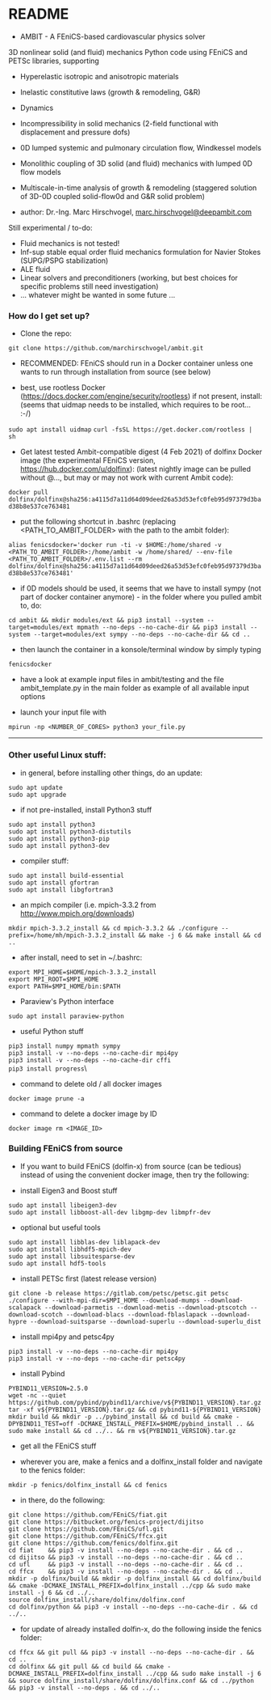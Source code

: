 # README #

* AMBIT - A FEniCS-based cardiovascular physics solver

3D nonlinear solid (and fluid) mechanics Python code using FEniCS and PETSc libraries, supporting

- Hyperelastic isotropic and anisotropic materials
- Inelastic constitutive laws (growth & remodeling, G&R)
- Dynamics
- Incompressibility in solid mechanics (2-field functional with displacement and pressure dofs)
- 0D lumped systemic and pulmonary circulation flow, Windkessel models
- Monolithic coupling of 3D solid (and fluid) mechanics with lumped 0D flow models
- Multiscale-in-time analysis of growth & remodeling (staggered solution of 3D-0D coupled solid-flow0d and G&R solid problem)

- author: Dr.-Ing. Marc Hirschvogel, marc.hirschvogel@deepambit.com

Still experimental / to-do:

- Fluid mechanics is not tested!
- Inf-sup stable equal order fluid mechanics formulation for Navier Stokes (SUPG/PSPG stabilization)
- ALE fluid
- Linear solvers and preconditioners (working, but best choices for specific problems still need investigation)
- ... whatever might be wanted in some future ...


### How do I get set up? ###

* Clone the repo:

``git clone https://github.com/marchirschvogel/ambit.git``

* RECOMMENDED: FEniCS should run in a Docker container unless one wants to run through installation from source (see below)

* best, use rootless Docker (https://docs.docker.com/engine/security/rootless)
if not present, install: (seems that uidmap needs to be installed, which requires to be root... :-/)

``sudo apt install uidmap``
``curl -fsSL https://get.docker.com/rootless | sh``

* Get latest tested Ambit-compatible digest (4 Feb 2021) of dolfinx Docker image (the experimental FEniCS version, https://hub.docker.com/u/dolfinx):
(latest nightly image can be pulled without @..., but may or may not work with current Ambit code):

``docker pull dolfinx/dolfinx@sha256:a4115d7a11d64d09deed26a53d53efc0feb95d97379d3bad38b8e537ce763481``

* put the following shortcut in .bashrc (replacing <PATH_TO_AMBIT_FOLDER> with the path to the ambit folder):

``alias fenicsdocker='docker run -ti -v $HOME:/home/shared -v <PATH_TO_AMBIT_FOLDER>:/home/ambit -w /home/shared/ --env-file <PATH_TO_AMBIT_FOLDER>/.env.list --rm dolfinx/dolfinx@sha256:a4115d7a11d64d09deed26a53d53efc0feb95d97379d3bad38b8e537ce763481'``

* if 0D models should be used, it seems that we have to install sympy (not part of docker container anymore) - in the folder where you pulled ambit to, do:

``cd ambit && mkdir modules/ext && pip3 install --system --target=modules/ext mpmath --no-deps --no-cache-dir && pip3 install --system --target=modules/ext sympy --no-deps --no-cache-dir && cd ..``

* then launch the container in a konsole/terminal window by simply typing

``fenicsdocker``

* have a look at example input files in ambit/testing and the file ambit_template.py in the main folder as example of all available input options

* launch your input file with

``mpirun -np <NUMBER_OF_CORES> python3 your_file.py``


*************************************************


### Other useful Linux stuff:

* in general, before installing other things, do an update:

``sudo apt update``\
``sudo apt upgrade``

* if not pre-installed, install Python3 stuff

``sudo apt install python3``\
``sudo apt install python3-distutils``\
``sudo apt install python3-pip``\
``sudo apt install python3-dev``

* compiler stuff:

``sudo apt install build-essential``\
``sudo apt install gfortran``\
``sudo apt install libgfortran3``

* an mpich compiler (i.e. mpich-3.3.2 from http://www.mpich.org/downloads)

``mkdir mpich-3.3.2_install && cd mpich-3.3.2 && ./configure --prefix=/home/mh/mpich-3.3.2_install && make -j 6 && make install && cd ..``

* after install, need to set in ~/.bashrc:

``export MPI_HOME=$HOME/mpich-3.3.2_install``\
``export MPI_ROOT=$MPI_HOME``\
``export PATH=$MPI_HOME/bin:$PATH``

* Paraview's Python interface

``sudo apt install paraview-python``

* useful Python stuff

``pip3 install numpy mpmath sympy``\
``pip3 install -v --no-deps --no-cache-dir mpi4py``\
``pip3 install -v --no-deps --no-cache-dir cffi``\
``pip3 install progress``\

* command to delete old / all docker images

``docker image prune -a``

* command to delete a docker image by ID

``docker image rm <IMAGE_ID>``

### Building FEniCS from source

* If you want to build FEniCS (dolfin-x) from source (can be tedious) instead of using the convenient docker image, then try the following:

* install Eigen3 and Boost stuff

``sudo apt install libeigen3-dev``\
``sudo apt install libboost-all-dev libgmp-dev libmpfr-dev``

* optional but useful tools

``sudo apt install libblas-dev liblapack-dev``\
``sudo apt install libhdf5-mpich-dev``\
``sudo apt install libsuitesparse-dev``\
``sudo apt install hdf5-tools``

* install PETSc first (latest release version)

``git clone -b release https://gitlab.com/petsc/petsc.git petsc``\
``./configure --with-mpi-dir=$MPI_HOME --download-mumps --download-scalapack --download-parmetis --download-metis --download-ptscotch --download-scotch --download-blacs --download-fblaslapack --download-hypre --download-suitsparse --download-superlu --download-superlu_dist``

* install mpi4py and petsc4py

``pip3 install -v --no-deps --no-cache-dir mpi4py``\
``pip3 install -v --no-deps --no-cache-dir petsc4py``

* install Pybind

``PYBIND11_VERSION=2.5.0``\
``wget -nc --quiet https://github.com/pybind/pybind11/archive/v${PYBIND11_VERSION}.tar.gz``\
``tar -xf v${PYBIND11_VERSION}.tar.gz && cd pybind11-${PYBIND11_VERSION}``\
``mkdir build && mkdir -p ../pybind_install && cd build && cmake -DPYBIND11_TEST=off -DCMAKE_INSTALL_PREFIX=$HOME/pybind_install .. && sudo make install && cd ../.. && rm v${PYBIND11_VERSION}.tar.gz``

* get all the FEniCS stuff

* wherever you are, make a fenics and a dolfinx_install folder and navigate to the fenics folder:

``mkdir -p fenics/dolfinx_install && cd fenics``

* in there, do the following:

``git clone https://github.com/FEniCS/fiat.git``\
``git clone https://bitbucket.org/fenics-project/dijitso``\
``git clone https://github.com/FEniCS/ufl.git``\
``git clone https://github.com/FEniCS/ffcx.git``\
``git clone https://github.com/fenics/dolfinx.git``\
``cd fiat    && pip3 -v install --no-deps --no-cache-dir . && cd ..``\
``cd dijitso && pip3 -v install --no-deps --no-cache-dir . && cd ..``\
``cd ufl     && pip3 -v install --no-deps --no-cache-dir . && cd ..``\
``cd ffcx    && pip3 -v install --no-deps --no-cache-dir . && cd ..``\
``mkdir -p dolfinx/build && mkdir -p dolfinx_install && cd dolfinx/build && cmake -DCMAKE_INSTALL_PREFIX=dolfinx_install ../cpp && sudo make install -j 6 && cd ../..``\
``source dolfinx_install/share/dolfinx/dolfinx.conf``\
``cd dolfinx/python && pip3 -v install --no-deps --no-cache-dir . && cd ../..``

* for update of already installed dolfin-x, do the following inside the fenics folder:

``cd ffcx && git pull && pip3 -v install --no-deps --no-cache-dir . && cd ..``\
``cd dolfinx && git pull && cd build && cmake -DCMAKE_INSTALL_PREFIX=dolfinx_install ../cpp && sudo make install -j 6 && source dolfinx_install/share/dolfinx/dolfinx.conf && cd ../python && pip3 -v install --no-deps . && cd ../..``
